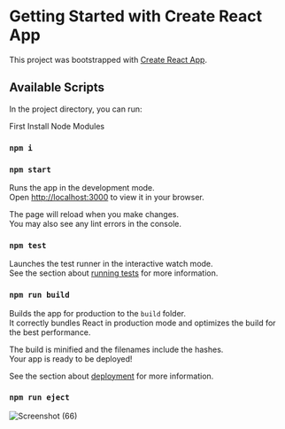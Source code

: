 # Getting Started with Create React App

This project was bootstrapped with [Create React App](https://github.com/facebook/create-react-app).

## Available Scripts

In the project directory, you can run:

 First Install Node Modules
 
### `npm i`

### `npm start`

Runs the app in the development mode.\
Open [http://localhost:3000](http://localhost:3000) to view it in your browser.

The page will reload when you make changes.\
You may also see any lint errors in the console.

### `npm test`

Launches the test runner in the interactive watch mode.\
See the section about [running tests](https://facebook.github.io/create-react-app/docs/running-tests) for more information.

### `npm run build`

Builds the app for production to the `build` folder.\
It correctly bundles React in production mode and optimizes the build for the best performance.

The build is minified and the filenames include the hashes.\
Your app is ready to be deployed!

See the section about [deployment](https://facebook.github.io/create-react-app/docs/deployment) for more information.

### `npm run eject`

![Screenshot (66)](https://github.com/Raghav-995/React-Animals-WebApp/assets/139675343/2da8c464-b928-4cb8-b8b4-8f3beeff83ec)
